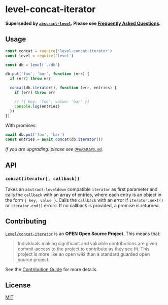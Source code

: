 # level-concat-iterator

**Superseded by [`abstract-level`](https://github.com/Level/abstract-level). Please see [Frequently Asked Questions](https://github.com/Level/community#faq).**

## Usage

```js
const concat = require('level-concat-iterator')
const level = require('level')

const db = level('./db')

db.put('foo', 'bar', function (err) {
  if (err) throw err

  concat(db.iterator(), function (err, entries) {
    if (err) throw err

    // [{ key: 'foo', value: 'bar' }]
    console.log(entries)
  })
})
```

With promises:

```js
await db.put('foo', 'bar')
const entries = await concat(db.iterator())
```

_If you are upgrading: please see [`UPGRADING.md`](UPGRADING.md)._

## API

### `concat(iterator[, callback])`

Takes an `abstract-leveldown` compatible `iterator` as first parameter and calls the `callback` with an array of entries, where each entry is an object in the form `{ key, value }`. Calls the `callback` with an error if `iterator.next()` or `iterator.end()` errors. If no callback is provided, a promise is returned.

## Contributing

[`Level/concat-iterator`](https://github.com/Level/concat-iterator) is an **OPEN Open Source Project**. This means that:

> Individuals making significant and valuable contributions are given commit-access to the project to contribute as they see fit. This project is more like an open wiki than a standard guarded open source project.

See the [Contribution Guide](https://github.com/Level/community/blob/master/CONTRIBUTING.md) for more details.

## License

[MIT](LICENSE)
